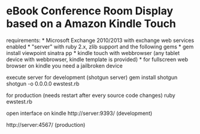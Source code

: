# eBook Conference Room Display based on a Amazon Kindle Touch

requirements:
	* Microsoft Exchange 2010/2013 with exchange web services enabled
	* "server" with ruby 2.x, zlib support and the following gems
	* gem install viewpoint sinatra pp
	* kindle touch with webbrowser (any tablet device with webbrowser, kindle template is provided)
	* for fullscreen web browser on kindle you need a jailbroken device


execute server
for development (shotgun server)
gem install shotgun
shotgun -o 0.0.0.0 ewstest.rb

for production (needs restart after every source code changes)
ruby ewstest.rb

open interface on kindle
http://server:9393/		(development)

http://server:4567/ 	(production)